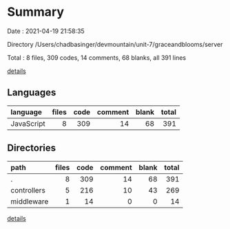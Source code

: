 # Summary

Date : 2021-04-19 21:58:35

Directory /Users/chadbasinger/devmountain/unit-7/graceandblooms/server

Total : 8 files,  309 codes, 14 comments, 68 blanks, all 391 lines

[details](details.md)

## Languages
| language | files | code | comment | blank | total |
| :--- | ---: | ---: | ---: | ---: | ---: |
| JavaScript | 8 | 309 | 14 | 68 | 391 |

## Directories
| path | files | code | comment | blank | total |
| :--- | ---: | ---: | ---: | ---: | ---: |
| . | 8 | 309 | 14 | 68 | 391 |
| controllers | 5 | 216 | 10 | 43 | 269 |
| middleware | 1 | 14 | 0 | 0 | 14 |

[details](details.md)
